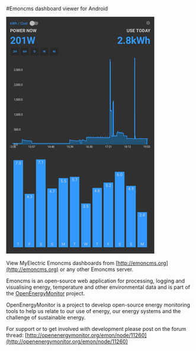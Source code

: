
#Emoncms dashboard viewer for Android


![Emoncms_AndroidApp](app.png)


View MyElectric Emoncms dashboards from [http://emoncms.org](http://emoncms.org) or any other Emoncms server.


Emoncms is an open-source web application for processing, logging and visualising energy, temperature and other environmental data and is part of the [OpenEnergyMonitor](http://openenergymonitor.org) project.


OpenEnergyMonitor is a project to develop open-source energy monitoring tools to help us relate to our
use of energy, our energy systems and the challenge of sustainable energy.


For support or to get involved with development please post on the forum thread: [http://openenergymonitor.org/emon/node/11260](http://openenergymonitor.org/emon/node/11260)
